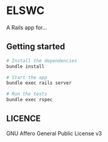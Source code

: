 ELSWC
=====

A Rails app for...


## Getting started

```sh
# Install the dependencies
bundle install

# Start the app
bundle exec rails server

# Run the tests
bundle exec rspec
```


## LICENCE

GNU Affero General Public License v3
